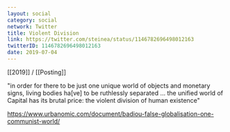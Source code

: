 ```yaml
---
layout: social
category: social
network: Twitter
title: Violent Division
link: https://twitter.com/steinea/status/1146782696498012163
twitterID: 1146782696498012163
date: 2019-07-04
---
```


[[2019]] / [[Posting]]

"in order for there to be just one unique world of objects and monetary signs, living bodies ha[ve] to be ruthlessly separated ... the unified world of Capital has its brutal price: the violent division of human existence"

<https://www.urbanomic.com/document/badiou-false-globalisation-one-communist-world/>
